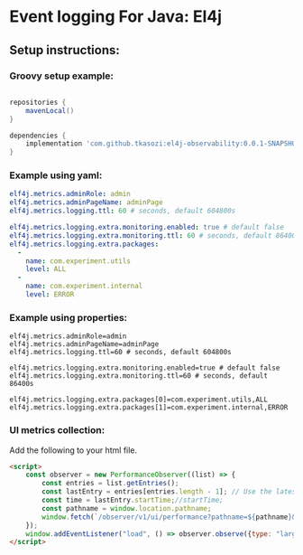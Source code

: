 # Event logging For Java: El4j

## Setup instructions:

### Groovy setup example:

```groovy

repositories { 
    mavenLocal()
}

dependencies {
    implementation 'com.github.tkasozi:el4j-observability:0.0.1-SNAPSHOT'
}

```

### Example using yaml:

```yaml
elf4j.metrics.adminRole: admin
elf4j.metrics.adminPageName: adminPage
elf4j.metrics.logging.ttl: 60 # seconds, default 604800s

elf4j.metrics.logging.extra.monitoring.enabled: true # default false
elf4j.metrics.logging.extra.monitoring.ttl: 60 # seconds, default 86400s
elf4j.metrics.logging.extra.packages:
  -
    name: com.experiment.utils
    level: ALL
  -
    name: com.experiment.internal
    level: ERROR

```

### Example using properties:

```properties
elf4j.metrics.adminRole=admin
elf4j.metrics.adminPageName=adminPage
elf4j.metrics.logging.ttl=60 # seconds, default 604800s

elf4j.metrics.logging.extra.monitoring.enabled=true # default false
elf4j.metrics.logging.extra.monitoring.ttl=60 # seconds, default 86400s

elf4j.metrics.logging.extra.packages[0]=com.experiment.utils,ALL
elf4j.metrics.logging.extra.packages[1]=com.experiment.internal,ERROR
```

### UI metrics collection:

Add the following to your html file.

```html
<script>
    const observer = new PerformanceObserver((list) => {
        const entries = list.getEntries();
        const lastEntry = entries[entries.length - 1]; // Use the latest LCP candidate
        const time = lastEntry.startTime;//startTime;
        const pathname = window.location.pathname;
        window.fetch(`/observer/v1/ui/performance?pathname=${pathname}&time=${time}`);
    });
    window.addEventListener("load", () => observer.observe({type: "largest-contentful-paint", buffered: true}));
</script>
```
